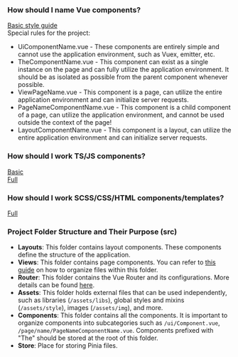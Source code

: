 ### How should I name Vue components?

[Basic style guide](https://v3.ru.vuejs.org/style-guide/) <br>
Special rules for the project:

* UiComponentName.vue - These components are entirely simple and cannot use the application environment, such as Vuex, emitter, etc.
* TheComponentName.vue - This component can exist as a single instance on the page and can fully utilize the application environment. It should be as isolated as possible from the parent component whenever possible.
* ViewPageName.vue - This component is a page, can utilize the entire application environment and can initialize server requests.
* PageNameComponentName.vue - This component is a child component of a page, can utilize the application environment, and cannot be used outside the context of the page!
* LayoutComponentName.vue - This component is a layout, can utilize the entire application environment and can initialize server requests.

### How should I work TS/JS components?
[Basic](https://basarat.gitbook.io/typescript/styleguide) <br>
[Full](https://ts.dev/style/#ts-ignore)

### How should I work SCSS/CSS/HTML components/templates?
[Full](https://codeguide.academy/html-css.html)

### Project Folder Structure and Their Purpose (src)

- **Layouts**: This folder contains layout components. These components define the structure of the application.
- **Views**: This folder contains page components. You can refer to [this guide](https://nuxt.com/docs/getting-started/routing) on how to organize files within this folder.
- **Router**: This folder contains the Vue Router and its configurations. More details can be found [here](https://router.vuejs.org/).
- **Assets**: This folder holds external files that can be used independently, such as libraries (`/assets/libs`), global styles and mixins (`/assets/style`), images (`/assets/img`), and more.
- **Components**: This folder contains all the components. It is important to organize components into subcategories such as `/ui/Component.vue`, `/page/name/PageNameComponentName.vue`. Components prefixed with "The" should be stored at the root of this folder.
- **Store**: Place for storing Pinia files.  
